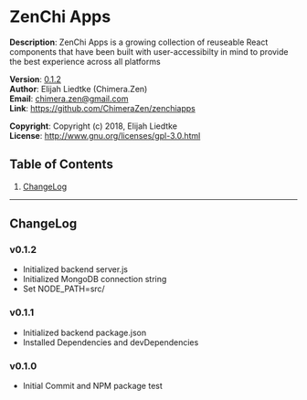# ZenChi Apps
  
**Description**:  ZenChi Apps is a growing collection of reuseable React components that have been
                  built with user-accessibilty in mind to provide the best experience across all platforms

**Version**:      [0.1.2](#v012)  
**Author**:       Elijah Liedtke (Chimera.Zen)  
**Email**:        [chimera.zen@gmail.com](mailto:chimera.zen@gmail.com)  
**Link**:         https://github.com/ChimeraZen/zenchiapps

**Copyright**:    Copyright (c) 2018, Elijah Liedtke  
**License**:      http://www.gnu.org/licenses/gpl-3.0.html

## Table of Contents
1. [ChangeLog](#changelog)

---

## ChangeLog
### v0.1.2
* Initialized backend server.js
* Initialized MongoDB connection string
* Set NODE_PATH=src/



### v0.1.1
* Initialized backend package.json
* Installed Dependencies and devDependencies



### v0.1.0
* Initial Commit and NPM package test
